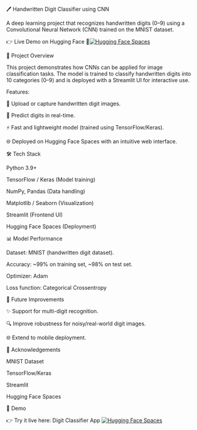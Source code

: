 🖊️ Handwritten Digit Classifier using CNN

A deep learning project that recognizes handwritten digits (0–9) using a Convolutional Neural Network (CNN) trained on the MNIST dataset.

👉 Live Demo on Hugging Face 🚀[![Hugging Face Spaces](https://img.shields.io/badge/🤗%20HuggingFace-Spaces-blue.svg)](https://huggingface.co/spaces/navaneethakrishnan1234/Digit-classifier-using-CNN)


📌 Project Overview

This project demonstrates how CNNs can be applied for image classification tasks.
The model is trained to classify handwritten digits into 10 categories (0–9) and is deployed with a Streamlit UI for interactive use.

Features:

📸 Upload or capture handwritten digit images.

🔢 Predict digits in real-time.

⚡ Fast and lightweight model (trained using TensorFlow/Keras).

🌐 Deployed on Hugging Face Spaces with an intuitive web interface.

🛠️ Tech Stack

Python 3.9+

TensorFlow / Keras (Model training)

NumPy, Pandas (Data handling)

Matplotlib / Seaborn (Visualization)

Streamlit (Frontend UI)

Hugging Face Spaces (Deployment)

📊 Model Performance

Dataset: MNIST (handwritten digit dataset).

Accuracy: ~99% on training set, ~98% on test set.

Optimizer: Adam

Loss function: Categorical Crossentropy

🎯 Future Improvements

✨ Support for multi-digit recognition.

🔍 Improve robustness for noisy/real-world digit images.

🌐 Extend to mobile deployment.

🙌 Acknowledgements

MNIST Dataset

TensorFlow/Keras

Streamlit

Hugging Face Spaces

🔗 Demo

👉 Try it live here: Digit Classifier App [![Hugging Face Spaces](https://img.shields.io/badge/🤗%20HuggingFace-Spaces-blue.svg)](https://huggingface.co/spaces/navaneethakrishnan1234/Digit-classifier-using-CNN)
